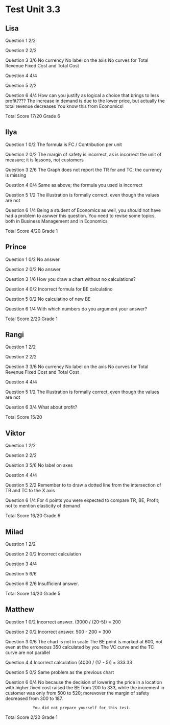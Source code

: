 # Test Unit 3.3

## Lisa

Question 1      2/2

Question 2      2/2

Question 3      3/6
                No currency
                No label on the axis
                No curves for Total Revenue Fixed Cost and Total Cost

Question 4      4/4

Question 5      2/2

Question 6      4/4
                How can you justify as logical a choice that brings to
                less profit???? The increase in demand is due to the
                lower price, but actually the total revenue decreases
                You know this from Economics!

Total Score     17/20 Grade 6

## Ilya

Question 1      0/2
                The formula is FC / Contribution per unit

Question 2      0/2
                The margin of safety is incorrect, as is incorrect the
                unit of measure; it is lessons, not customers

Question 3      2/6
                The Graph does not report the TR for and TC; the currency 
                is missing

Question 4      0/4
                Same as above; the formula you used is incorrect

Question 5      1/2
                The illustration is formally correct, even though the values
                are not

Question 6      1/4
                Being a student of Economics as well, you should not have
                had a problem to asnwer this question.
                You need to revise some topics, both in Business Management
                and in Economics

Total Score     4/20 Grade 1

## Prince

Question 1      0/2
                No answer

Question 2      0/2
                No answer

Question 3      1/6
                How you draw a chart without no calculations?

Question 4      0/2
                Incorrect formula for BE calculatino

Question 5      0/2
                No calculatino of new BE

Question 6      1/4
                With which numbers do you argument your answer?

Total Score     2/20 Grade 1

## Rangi

Question 1      2/2

Question 2      2/2

Question 3      3/6
                No currency
                No label on the axis
                No curves for Total Revenue Fixed Cost and Total Cost

Question 4      4/4

Question 5      1/2
                The illustration is formally correct, even though the values
                are not

Question 6      3/4
                What about profit?

Total Score     15/20

## Viktor

Question 1      2/2

Question 2      2/2

Question 3      5/6
                No label on axes

Question 4      4/4

Question 5      2/2
                Remember to to draw a dotted line from the intersection of
                TR and TC to the X axis

Question 6      1/4
                For 4 points you were expected to compare TR, BE, Profit;
                not to mention elasticity of demand

Total Score     16/20 Grade 6

## Milad

Question 1      2/2

Question 2      0/2
                Incorrect calculation

Question 3      4/4

Question 5      6/6

Question 6      2/6
                Insufficient answer.

Total Score     14/20 Grade 5

## Matthew

Question 1      0/2
                Incorrect answer. 
                (3000 / (20-5)) = 200

Question 2      0/2
                Incorrect answer. 
                500 - 200 = 300

Question 3      0/6
                The chart is not in scale
                The BE point is marked at 600, not even at the erroneous 350
                calculated by you
                The VC curve and the TC curve are not parallel

Question 4      4
                Incorrect calculation
                (4000 / (17 - 5)) = 333.33

Question 5      0/2
                Same problem as the previous chart

Question 6      0/4
                No because the decision of lowering the price in a location with
                higher fixed cost raised the BE from 200 to 333, while the increment
                in customer was only from 500 to 520; morevover the margin of safety
                decreased from 300 to 187.

                You did not prepare yourself for this test.

Total Score     2/20 Grade 1

